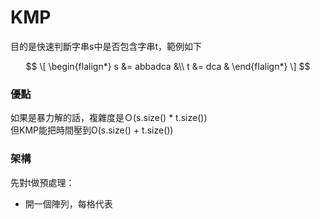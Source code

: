 # KMP
目的是快速判斷字串s中是否包含字串t，範例如下 

$$
\[
\begin{flalign*}
s &= abbadca &\\
t &= dca &
\end{flalign*}
\]
$$

### 優點
如果是暴力解的話，複雜度是Ｏ(s.size() * t.size()) <br>
但KMP能把時間壓到O(s.size() + t.size()) <br>

### 架構

先對t做預處理：
- 開一個陣列，每格代表
